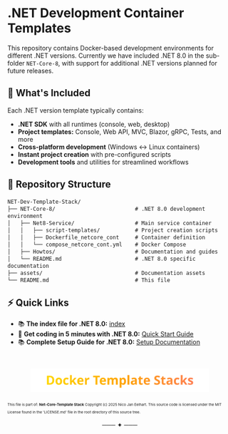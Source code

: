 
# .NET Development Container Templates

This repository contains Docker-based development environments for different .NET versions. Currently we have included .NET 8.0 in the sub-folder `NET-Core-8`, with support for additional .NET versions planned for future releases.

## 🎯 What's Included

Each .NET version template typically contains:

- **.NET SDK** with all runtimes (console, web, desktop)
- **Project templates:** Console, Web API, MVC, Blazor, gRPC, Tests, and more
- **Cross-platform development** (Windows ↔ Linux containers)
- **Instant project creation** with pre-configured scripts
- **Development tools** and utilities for streamlined workflows

## 📁 Repository Structure

```text
NET-Dev-Template-Stack/
├── NET-Core-8/                         # .NET 8.0 development environment
│   ├── Net8-Service/                   # Main service container
│   │   ├── script-templates/           # Project creation scripts
│   │   ├── Dockerfile_netcore_cont     # Container definition
│   │   └── compose_netcore_cont.yml    # Docker Compose
│   ├── Howtos/                         # Documentation and guides
│   └── README.md                       # .NET 8.0 specific documentation
├── assets/                             # Documentation assets
└── README.md                           # This file
```

## ⚡ Quick Links

- 📚 **The index file for .NET 8.0:** [index](https://nicojane.github.io/NET-Dev-Template-Stack/NET-Core-8/)
- 🚀 **Get coding in 5 minutes with .NET 8.0:** [Quick Start Guide](https://nicojane.github.io/NET-Dev-Template-Stack/NET-Core-8/Howtos/setup#appendix-i-quick-start-guide)
- 📚 **Complete Setup Guide for .NET 8.0:** [Setup Documentation](https://nicojane.github.io/NET-Dev-Template-Stack/NET-Core-8/Howtos/setup)

<br>
<p align="center">
  <a href="https://nicojane.github.io/Docker-Template-Stacks-Home/">
    <img src="assets/images/DTSfooter.svg" alt="WSL Template Stacks" width="400" />
  </a>
</p>

<small><small><small>
This file is part of: **Net-Core-Template Stack**
Copyright (c) 2025 Nico Jan Eelhart. This source code is licensed under the MIT License found in the  'LICENSE.md' file in the root directory of this source tree.
</small></small></small>

<center>─── ✦ ───</center> 
